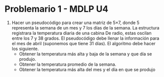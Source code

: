 # Problemario 1 - MDLP U4

1.	Hacer un pseudocódigo para crear una matriz de 5×7, donde 5 representa la semana de un mes y 7 los días de la semana. La estructura registrara la temperatura diaria de una cabina De radio, estas oscilan entre los 7 y 38 grados. El pseudocódigo debe llenar la información para el mes de abril (suponemos que tiene 31 días). El algoritmo debe hacer los siguiente.
	- Obtener la temperatura más alta y baja de la semana y que día se produjo.
	- Obtener la temperatura promedio de la semana.
	- Obtener la temperatura más alta del mes y el día en que se produjo


